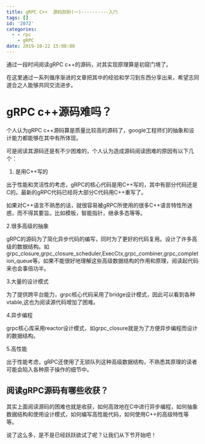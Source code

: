 ```yaml
---
title: gRPC C++  源码剖析(一)----------入门
tags: []
id: '2072'
categories:
  - - rpc
    - gRPC
date: 2019-10-22 15:08:00
---
```


通过一段时间阅读gRPC c++的源码，对其实现原理算是初窥门境了。

在这里通过一系列循序渐进的文章把其中的经验和学习到东西分享出来，希望志同道合之人能够共同交流进步。

# gRPC c++源码难吗？

个人认为gRPC c++源码算是质量比较高的源码了，google工程师们的抽象和设计能力都能够在其中有所体现。

可是阅读其源码还是有不少困难的，个人认为造成源码阅读困难的原因有以下几个：

1.  是用C++写的

出于性能和灵活性的考虑，gRPC的核心代码是用C++写的，其中有部分代码还是C的。最新的gRPC代码已经将大部分C代码用C++重写了。

如果对C++语言不熟悉的话，就很容易被gRPC所使用的很多C++语言特性所迷惑，而不得其要旨。比如模板，智能指针，继承多态等等。

2.很多高级的抽象

gRPC的源码为了简化异步代码的编写，同时为了更好的代码复用。设计了许多高级的数据结构。如grpc_closure,grpc_closure_scheduler,ExecCtx,grpc_combiner,grpc_completion_queue等。如果不能很好地理解这些高级数据结构的作用和原理，阅读起代码来也会事倍功半。

3.大量的设计模式

为了提供跨平台能力，grpc核心代码采用了bridge设计模式，因此可以看到各种vtable,这也为阅读源代码增加了困难。

4.异步编程

grpc核心库采用reactor设计模式，如grpc_closure就是为了方便异步编程而设计的数据结构。

5.高性能

出于性能考虑，gRPC还使用了无锁队列这种高级数据结构，不熟悉其原理的读者可能会陷入各种原子操作的细节中。

## 阅读gRPC源码有哪些收获？

其实上面阅读源码的困难也就是收获，如何高效地在C中进行异步编程，如何抽象数据结构和使用设计模式，如何编写高性能代码，如何使用C++的高级特性等等。

说了这么多，是不是已经跃跃欲试了呢？让我们从下节开始吧！